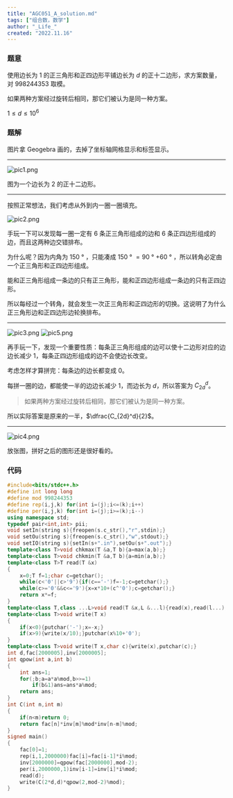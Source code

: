 ```yaml
---
title: "AGC051_A_solution.md"
tags: ["组合数，数学"]
author: "_Life_"
created: "2022.11.16"
---
```


### 题意
使用边长为 $1$ 的正三角形和正四边形平铺边长为 $d$ 的正十二边形，求方案数量，对 $998244353$ 取模。

如果两种方案经过旋转后相同，那它们被认为是同一种方案。

$1\leq d \leq 10^6$

### 题解

图片拿 Geogebra 画的，去掉了坐标轴网格显示和标签显示。

---

![pic1.png](https://s2.loli.net/2022/11/16/IUgFZQGhOtcznK8.png)

图为一个边长为 $2$ 的正十二边形。

---

按照正常想法，我们考虑从外到内一圈一圈填充。

![pic2.png](https://s2.loli.net/2022/11/16/T7qcR9oxzaPMgkr.png)

手玩一下可以发现每一圈一定有 $6$ 条正三角形组成的边和 $6$ 条正四边形组成的边，而且这两种边交错排布。

为什么呢？因为内角为 $150$ ° ，只能凑成 $150$ ° $=90$ ° $+60$ ° ，所以转角必定由一个正三角形和正四边形组成。

能和正三角形组成一条边的只有正三角形，能和正四边形组成一条边的只有正四边形。

所以每经过一个转角，就会发生一次正三角形和正四边形的切换。这说明了为什么正三角形边和正四边形边轮换排布。

---

![pic3.png](https://s2.loli.net/2022/11/16/DH47XTiI3Q6cGWF.png)
![pic5.png](https://s2.loli.net/2022/11/16/jykb9VnM5q3NsDm.png)

再手玩一下，发现一个重要性质：每条正三角形组成的边可以使十二边形对应的边边长减少 $1$，每条正四边形组成的边不会使边长改变。

考虑怎样才算拼完：每条边的边长都变成 $0$。

每拼一圈的边，都能使一半的边边长减少 $1$，而边长为 $d$，所以答案为 $C_{2d}^d$。

> 如果两种方案经过旋转后相同，那它们被认为是同一种方案。

所以实际答案是原来的一半，$\dfrac{C_{2d}^d}{2}$。

---

![pic4.png](https://s2.loli.net/2022/11/16/KSBYoTHJXEq5icr.png)

放张图，拼好之后的图形还是很好看的。

### 代码

```cpp
#include<bits/stdc++.h>
#define int long long
#define mod 998244353
#define rep(i,j,k) for(int i=(j);i<=(k);i++)
#define per(i,j,k) for(int i=(j);i>=(k);i--)
using namespace std;
typedef pair<int,int> pii;
void setIn(string s){freopen(s.c_str(),"r",stdin);}
void setOu(string s){freopen(s.c_str(),"w",stdout);}
void setIO(string s){setIn(s+".in"),setOu(s+".out");}
template<class T>void chkmax(T &a,T b){a=max(a,b);}
template<class T>void chkmin(T &a,T b){a=min(a,b);}
template<class T>T read(T &x)
{
	x=0;T f=1;char c=getchar();
	while(c<'0'||c>'9'){if(c=='-')f=-1;c=getchar();}
	while(c>='0'&&c<='9'){x=x*10+(c^'0');c=getchar();}
	return x*=f;
}
template<class T,class ...L>void read(T &x,L &...l){read(x),read(l...);}
template<class T>void write(T x)
{
	if(x<0){putchar('-');x=-x;}
	if(x>9){write(x/10);}putchar(x%10+'0');
}
template<class T>void write(T x,char c){write(x),putchar(c);}
int d,fac[2000005],inv[2000005];
int qpow(int a,int b)
{
	int ans=1;
	for(;b;a=a*a%mod,b>>=1)
		if(b&1)ans=ans*a%mod;
	return ans;
}
int C(int n,int m)
{
	if(n<m)return 0;
	return fac[n]*inv[m]%mod*inv[n-m]%mod;
}
signed main()
{
	fac[0]=1;
	rep(i,1,2000000)fac[i]=fac[i-1]*i%mod;
	inv[2000000]=qpow(fac[2000000],mod-2);
	per(i,2000000,1)inv[i-1]=inv[i]*i%mod;
	read(d);
	write(C(2*d,d)*qpow(2,mod-2)%mod);
}
```
